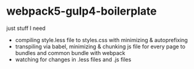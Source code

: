 # webpack5-gulp4-boilerplate
just stuff I need
- compiling style.less file to styles.css with minimizing & autoprefixing
- transpiling via babel, minimizing & chunking js file for every page to bundles and common bundle with webpack
- watching for changes in .less files and .js files
